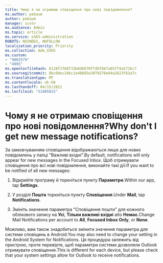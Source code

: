 ```yaml
---
title: Чому я не отримаю сповіщення про нові повідомлення?
ms.author: pebaum
author: pebaum
manager: scotv
ms.audience: Admin
ms.topic: article
ms.service: o365-administration
ROBOTS: NOINDEX, NOFOLLOW
localization_priority: Priority
ms.collection: Adm_O365
ms.custom:
- "9002579"
- "4995"
ms.openlocfilehash: 6128f1f68f33b0d6070ffd6f867a65ff4a5716c7
ms.sourcegitcommit: 8bc60ec34bc1e40685e3976576e04a2623f63a7c
ms.translationtype: MT
ms.contentlocale: uk-UA
ms.lasthandoff: 04/15/2021
ms.locfileid: "51805815"
---
```

# <a name="why-dont-i-get-new-message-notifications"></a><span data-ttu-id="a18b4-102">Чому я не отримаю сповіщення про нові повідомлення?</span><span class="sxs-lookup"><span data-stu-id="a18b4-102">Why don't I get new message notifications?</span></span>

<span data-ttu-id="a18b4-103">За замовчуванням сповіщення відображаються лише для нових повідомлень у папці "Важливі вхідні".</span><span class="sxs-lookup"><span data-stu-id="a18b4-103">By default, notifications will only appear for new messages in the Focused Inbox.</span></span> <span data-ttu-id="a18b4-104">Щоб отримувати сповіщення про всі нові повідомлення, виконайте такі дії:</span><span class="sxs-lookup"><span data-stu-id="a18b4-104">If you want to be notified of all new messages:</span></span>

1. <span data-ttu-id="a18b4-105">Відкрийте програму й торкніться пункту **Параметри**.</span><span class="sxs-lookup"><span data-stu-id="a18b4-105">Within our app, tap **Settings**.</span></span>

2. <span data-ttu-id="a18b4-106">У розділі **Пошта** торкніться пункту **Сповіщення**.</span><span class="sxs-lookup"><span data-stu-id="a18b4-106">Under **Mail**, tap **Notifications**.</span></span>

3. <span data-ttu-id="a18b4-107">Змініть значення параметра "Сповіщення пошти" для кожного облікового запису на **Усі**, **Тільки важливі вхідні** або **Немає**.</span><span class="sxs-lookup"><span data-stu-id="a18b4-107">Change Mail Notifications per account to **All**, **Focused Inbox Only**, or **None**.</span></span>

<span data-ttu-id="a18b4-108">Можливо, вам також знадобиться змінити значення параметра для системи сповіщень в Android.</span><span class="sxs-lookup"><span data-stu-id="a18b4-108">You may also need to change your setting in the Android System for Notifications.</span></span> <span data-ttu-id="a18b4-109">Ця процедура залежить від пристрою, проте перевірте, щоб параметри системи дозволяли Outlook отримувати сповіщення.</span><span class="sxs-lookup"><span data-stu-id="a18b4-109">This is different for each device, but please check that your system settings allow for Outlook to receive notifications.</span></span>
